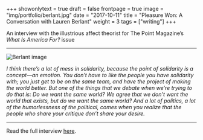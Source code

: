 +++
showonlytext = true
draft = false
frontpage = true
image = "img/portfolio/berlant.jpg"
date = "2017-10-11"
title = "Pleasure Won: A Conversation with Lauren Berlant"
weight = 3
tags = ["writing"]
+++

An interview with the illustrious affect theorist for The Point Magazine’s <i>What Is America For?</i> issue

<!--more-->

***

![Berlant image](/img/portfolio/berlant.jpg)

*I think there’s a lot of mess in solidarity, because the point of solidarity is a concept—an emotion. You don’t have to like the people you have solidarity with; you just get to be on the same team, and have the project of making the world better. But one of the things that we debate when we’re trying to do that is: Do we want the same world? We agree that we don’t want the world that exists, but do we want the same world? And a lot of politics, a lot of the humorlessness of the political, comes when you realize that the people who share your critique don’t share your desire.*

***

Read the full interview [here](https://thepointmag.com/2017/politics/pleasure-won-conversation-lauren-berlant).
